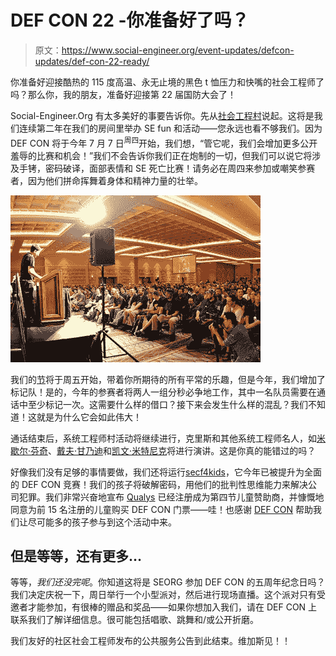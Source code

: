 # DEF CON 22 -你准备好了吗？

> 原文：<https://www.social-engineer.org/event-updates/defcon-updates/def-con-22-ready/>

你准备好迎接酷热的 115 度高温、永无止境的黑色 t 恤压力和快嘴的社会工程师了吗？那么你，我的朋友，准备好迎接第 22 届国防大会了！

Social-Engineer.Org 有太多美好的事要告诉你。先从[社会工程村](https://www.social-engineer.org/social_engineer_village/)说起。这将是我们连续第二年在我们的房间里举办 SE fun 和活动——您永远也看不够我们。因为 DEF CON 将于今年 7 月 7 日<sup>周四</sup>开始，我们想，“管它呢，我们会增加更多公开羞辱的比赛和机会！”我们不会告诉你我们正在炮制的一切，但我们可以说它将涉及手铐，密码破译，面部表情和 SE 死亡比赛！请务必在周四来参加或嘲笑参赛者，因为他们拼命挥舞着身体和精神力量的壮举。

[![DEF-CON-20-Hacking-Conference-Pictures-from-Viss-Closing-Ceremonies](img/482e78742431f439eef66d60af286733.png)](https://www.social-engineer.org/social-engineering/def-con-22-ready/attachment/def-con-20-hacking-conference-pictures-from-viss-closing-ceremonies-2/)

我们的[节](https://www.social-engineer.org/ctf/def-con-22-sectf-registration-rules/)将于周五开始，带着你所期待的所有平常的乐趣，但是今年，我们增加了标记队！是的，今年的参赛者将两人一组分秒必争地工作，其中一名队员需要在通话中至少标记一次。这需要什么样的借口？接下来会发生什么样的混乱？我们不知道！这就是为什么它会如此伟大！

通话结束后，系统工程师村活动将继续进行，克里斯和其他系统工程师名人，如[米歇尔·芬奇](ocial-engineer.com/about/)、[戴夫·甘乃迪](https://www.trustedsec.com)和[凯文·米特尼克](http://mitnicksecurity.com)将进行演讲。这是你真的能错过的吗？

好像我们没有足够的事情要做，我们还将运行[secf4kids](https://www.social-engineer.org/ctf/def-con-22-sectf4kids-rules-regulations/)，它今年已被提升为全面的 DEF CON 竞赛！我们的孩子将破解密码，用他们的批判性思维能力来解决公司犯罪。我们非常兴奋地宣布 [Qualys](https://www.qualys.com) 已经注册成为第四节儿童赞助商，并慷慨地同意为前 15 名注册的儿童购买 DEF CON 门票——哇！也感谢 [DEF CON](https://www.defcon.org) 帮助我们让尽可能多的孩子参与到这个活动中来。

## 但是等等，还有更多…

等等，*我们还没完呢*。你知道这将是 SEORG 参加 DEF CON 的五周年纪念日吗？我们决定庆祝一下，周日举行一个小型派对，然后进行现场直播。这个派对只有受邀者才能参加，有很棒的赠品和奖品——如果你想加入我们，请在 DEF CON 上联系我们了解详细信息。很可能包括唱歌、跳舞和/或公开折磨。

我们友好的社区社会工程师发布的公共服务公告到此结束。维加斯见！！